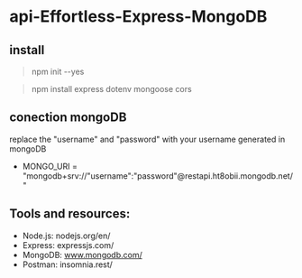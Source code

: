 # api-Effortless-Express-MongoDB

## install
> npm init --yes

> npm install express dotenv mongoose cors
## conection mongoDB
replace the "username" and "password" with your username generated in mongoDB
- MONGO_URI = "mongodb+srv://"username":"password"@restapi.ht8obii.mongodb.net/"
## Tools and resources:
- Node.js: nodejs.org/en/
- Express: expressjs.com/
- MongoDB: www.mongodb.com/
- Postman: insomnia.rest/
